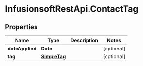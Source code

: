 # InfusionsoftRestApi.ContactTag

## Properties
Name | Type | Description | Notes
------------ | ------------- | ------------- | -------------
**dateApplied** | **Date** |  | [optional] 
**tag** | [**SimpleTag**](SimpleTag.md) |  | [optional] 


